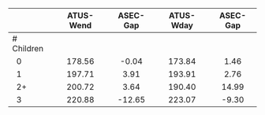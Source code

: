 
|                      |    ATUS-Wend |     ASEC-Gap |    ATUS-Wday |     ASEC-Gap |
| -------------------- | :----------: | :----------: | :----------: | :----------: |
| # Children           |              |              |              |              |
| &nbsp;&nbsp;0        |       178.56 |        -0.04 |       173.84 |         1.46 |
| &nbsp;&nbsp;1        |       197.71 |         3.91 |       193.91 |         2.76 |
| &nbsp;&nbsp;2+       |       200.72 |         3.64 |       190.40 |        14.99 |
| &nbsp;&nbsp;3        |       220.88 |       -12.65 |       223.07 |        -9.30 |

